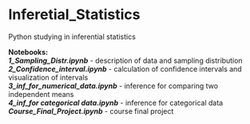 # Inferetial_Statistics
Python studying in inferential statistics

**Notebooks:** <br>
***1_Sampling_Distr.ipynb*** - description of data and sampling distribution<br>
***2_Confidence_interval.ipynb*** - calculation of confidence intervals and visualization of intervals<br>
***3_inf_for_numerical_data.ipynb*** - inference for comparing two independent means<br>
***4_inf_for categorical data.ipynb*** - inference for categorical data<br>
***Course_Final_Project.ipynb*** - course final project<br>
